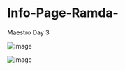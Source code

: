 # Info-Page-Ramda-
Maestro Day 3

![image](https://github.com/Denziyev/Info-Page-Ramda-/assets/125345130/9da3a63f-7b6b-4522-9e0c-1a2b6b4f6615)

![image](https://github.com/Denziyev/Info-Page-Ramda-/assets/125345130/3fcd9ecd-5a59-4d22-8878-c666e542d0e3)
